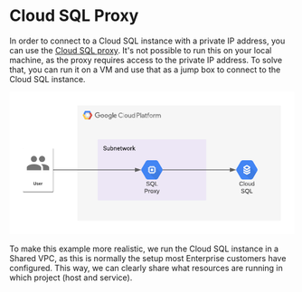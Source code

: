 # Cloud SQL Proxy

In order to connect to a Cloud SQL instance with a private IP address, you can use the [Cloud SQL proxy](https://github.com/GoogleCloudPlatform/cloudsql-proxy).  It's not possible to run this on your local machine, as the proxy requires access to the private IP address.  To solve that, you can run it on a VM and use that as a jump box to connect to the Cloud SQL instance.

![Cloud SQL Proxy](diagrams/cloud_sql_proxy.png)

To make this example more realistic, we run the Cloud SQL instance in a Shared VPC, as this is normally the setup most Enterprise customers have configured. This way, we can clearly share what resources are running in which project (host and service).  